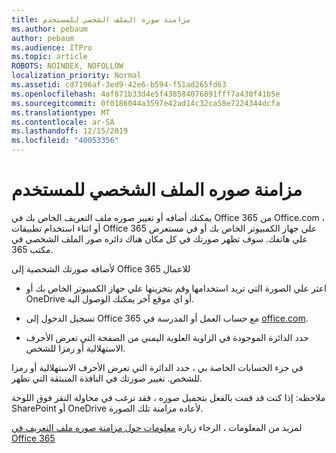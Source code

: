 ```yaml
---
title: مزامنة صوره الملف الشخصي للمستخدم
ms.author: pebaum
author: pebaum
ms.audience: ITPro
ms.topic: article
ROBOTS: NOINDEX, NOFOLLOW
localization_priority: Normal
ms.assetid: cd7196af-3ed9-42e6-b594-f51ad265fd63
ms.openlocfilehash: 4af871b33d4e5f438584076891fff7a430f41b5e
ms.sourcegitcommit: 0f0186044a3597e42ad14c32ca58e7224344dcfa
ms.translationtype: MT
ms.contentlocale: ar-SA
ms.lasthandoff: 12/15/2019
ms.locfileid: "40053356"
---
```

# <a name="sync-a-users-profile-picture"></a>مزامنة صوره الملف الشخصي للمستخدم

يمكنك أضافه أو تغيير صوره ملف التعريف الخاص بك في Office 365 من Office.com ، أو اثناء استخدام تطبيقات Office 365 علي جهاز الكمبيوتر الخاص بك أو في مستعرض علي هاتفك. سوف تظهر صورتك في كل مكان هناك دائره صور الملف الشخصي في مكتب 365.

لأضافه صورتك الشخصية إلى Office 365 للاعمال

- اعثر علي الصورة التي تريد استخدامها وقم بتخزينها علي جهاز الكمبيوتر الخاص بك أو OneDrive أو اي موقع آخر يمكنك الوصول اليه.

- تسجيل الدخول إلى Office 365 مع حساب العمل أو المدرسة في [office.com](http://www.office.com).

- حدد الدائرة الموجودة في الزاوية العلوية اليمني من الصفحة التي تعرض الأحرف الاستهلالية أو رمزا للشخص.

في جزء الحسابات الخاصة بي ، حدد الدائرة التي تعرض الأحرف الاستهلالية أو رمزا للشخص. تغيير صورتك في النافذة المنبثقة التي تظهر.

ملاحظه: إذا كنت قد قمت بالفعل بتحميل صوره ، فقد ترغب في محاولة النقر فوق اللوحة SharePoint أو OneDrive لأعاده مزامنة تلك الصورة.

لمزيد من المعلومات ، الرجاء زيارة [معلومات حول مزامنة صوره ملف التعريف في Office 365](https://support.office.com/article/information-about-profile-picture-synchronization-in-office-365-20594d76-d054-4af4-a660-401133e3d48a)

